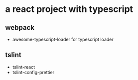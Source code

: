 # a react project with typescript

## webpack

- awesome-typescript-loader for typescript loader

## tslint

- tslint-react
- tslint-config-prettier
